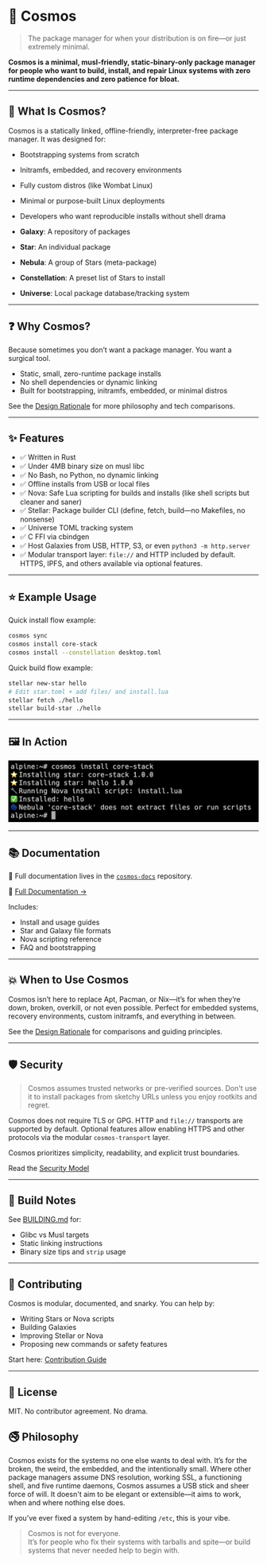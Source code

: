# 🌌 Cosmos

> The package manager for when your distribution is on fire—or just extremely minimal.

**Cosmos is a minimal, musl-friendly, static-binary-only package manager for people who want to build, install, and repair Linux systems with zero runtime dependencies and zero patience for bloat.**

---

## 🧠 What Is Cosmos?

Cosmos is a statically linked, offline-friendly, interpreter-free package manager. It was designed for:

- Bootstrapping systems from scratch
- Initramfs, embedded, and recovery environments
- Fully custom distros (like Wombat Linux)
- Minimal or purpose-built Linux deployments
- Developers who want reproducible installs without shell drama

- **Galaxy**: A repository of packages
- **Star**: An individual package
- **Nebula**: A group of Stars (meta-package)
- **Constellation**: A preset list of Stars to install
- **Universe**: Local package database/tracking system

---

## ❓ Why Cosmos?

Because sometimes you don’t want a package manager. You want a surgical tool.

- Static, small, zero-runtime package installs
- No shell dependencies or dynamic linking
- Built for bootstrapping, initramfs, embedded, or minimal distros

See the [Design Rationale](https://github.com/cosmospkg/cosmos-docs/blob/main/docs/14-Design-Rationale.md) for more philosophy and tech comparisons.

---

## ✨ Features

- ✅ Written in Rust
- ✅ Under 4MB binary size on musl libc
- ✅ No Bash, no Python, no dynamic linking
- ✅ Offline installs from USB or local files
- ✅ Nova: Safe Lua scripting for builds and installs (like shell scripts but cleaner and saner)
- ✅ Stellar: Package builder CLI (define, fetch, build—no Makefiles, no nonsense)
- ✅ Universe TOML tracking system
- ✅ C FFI via cbindgen
- ✅ Host Galaxies from USB, HTTP, S3, or even `python3 -m http.server`
- ✅ Modular transport layer: `file://` and HTTP included by default. HTTPS, IPFS, and others available via optional features.

---

## ⭐ Example Usage
Quick install flow example:
```bash
cosmos sync
cosmos install core-stack
cosmos install --constellation desktop.toml
```

Quick build flow example:
```bash
stellar new-star hello
# Edit star.toml + add files/ and install.lua
stellar fetch ./hello
stellar build-star ./hello
```

---

## 🖼️ In Action

![screenshot of cosmos installing packages with cosmic flair](./assets/in-action.png)

---

## 📚 Documentation

📖 Full documentation lives in the [`cosmos-docs`](https://github.com/cosmospkg/cosmos-docs/tree/main/docs/) repository.

📖 [Full Documentation →](https://docs.cosmos-pkg.org)

Includes:
- Install and usage guides
- Star and Galaxy file formats
- Nova scripting reference
- FAQ and bootstrapping

---

## 💥 When to Use Cosmos

Cosmos isn’t here to replace Apt, Pacman, or Nix—it’s for when they’re down, broken, overkill, or not even possible.
Perfect for embedded systems, recovery environments, custom initramfs, and everything in between.

See the [Design Rationale](https://github.com/cosmospkg/cosmos-docs/blob/main/docs/14-Design-Rationale.md) for comparisons and guiding principles.

---

## 🛡️ Security
> Cosmos assumes trusted networks or pre-verified sources. Don't use it to install packages from sketchy URLs unless you enjoy rootkits and regret.

Cosmos does not require TLS or GPG. HTTP and `file://` transports are supported by default.
Optional features allow enabling HTTPS and other protocols via the modular `cosmos-transport` layer.

Cosmos prioritizes simplicity, readability, and explicit trust boundaries.

Read the [Security Model](https://github.com/cosmospkg/cosmos-docs/tree/main/docs/14-Security.md)

---

## 🧪 Build Notes

See [BUILDING.md](./BUILDING.md) for:
- Glibc vs Musl targets
- Static linking instructions
- Binary size tips and `strip` usage

---

## 🤝 Contributing

Cosmos is modular, documented, and snarky.
You can help by:

- Writing Stars or Nova scripts
- Building Galaxies
- Improving Stellar or Nova
- Proposing new commands or safety features

Start here: [Contribution Guide](https://github.com/cosmospkg/cosmos-docs/tree/main/docs/20-Cosmos-Contribution.md)

---

## 🏮 License

MIT. No contributor agreement. No drama.

## 🚭️ Philosophy
Cosmos exists for the systems no one else wants to deal with. It’s for the broken, the weird, the embedded, and the intentionally small. Where other package managers assume DNS resolution, working SSL, a functioning shell, and five runtime daemons, Cosmos assumes a USB stick and sheer force of will. It doesn't aim to be elegant or extensible—it aims to work, when and where nothing else does.

If you’ve ever fixed a system by hand-editing `/etc`, this is your vibe.

> Cosmos is not for everyone.  
> It’s for people who fix their systems with tarballs and spite—or build systems that never needed help to begin with.
> 
